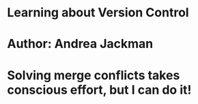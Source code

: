 # Learning about Version Control
# Author: Andrea Jackman
# Solving merge conflicts takes conscious effort, but I can do it!
